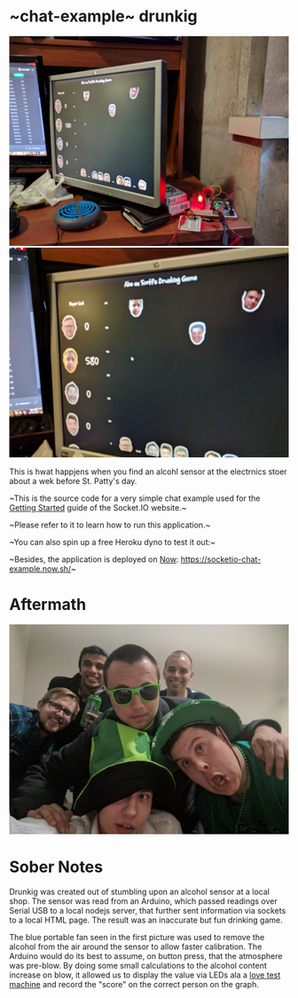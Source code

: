 # ~chat-example~ drunkig

<img src="https://github.com/abejfehr/drunking/blob/master/1.jpg?raw=true" width="600px">

<img src="https://github.com/abejfehr/drunking/blob/master/2.jpg?raw=true" width="600px">

This is hwat happjens when you find an alcohl sensor at the electrnics stoer about a wek before St. Patty's day.

~This is the source code for a very simple chat example used for the [Getting Started](http://socket.io/get-started/chat/) guide of the Socket.IO website.~

~Please refer to it to learn how to run this application.~

~You can also spin up a free Heroku dyno to test it out:~

~Besides, the application is deployed on [Now](https://zeit.co/now): https://socketio-chat-example.now.sh/~

# Aftermath

<img src="https://github.com/abejfehr/drunking/blob/master/3.jpg?raw=true" width="600px">

# Sober Notes

Drunkig was created out of stumbling upon an alcohol sensor at a local shop. The sensor was read from an Arduino, which passed readings over Serial USB to a local nodejs server, that further sent information via sockets to a local HTML page. The result was an inaccurate but fun drinking game.

The blue portable fan seen in the first picture was used to remove the alcohol from the air around the sensor to allow faster calibration. The Arduino would do its best to assume, on button press, that the atmosphere was pre-blow. By doing some small calculations to the alcohol content increase on blow, it allowed us to display the value via LEDs ala a <a href="https://i.imgur.com/KoirUoM.png" target="_blank">love test machine</a> and record the "score" on the correct person on the graph.
